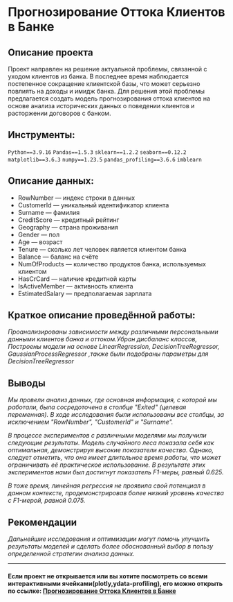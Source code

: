 # Прогнозирование Оттока Клиентов в Банке

## Описание проекта

Проект направлен на решение актуальной проблемы, связанной с уходом клиентов из банка. В последнее время наблюдается постепенное сокращение клиентской базы, что может серьезно повлиять на доходы и имидж банка. Для решения этой проблемы предлагается создать модель прогнозирования оттока клиентов на основе анализа исторических данных о поведении клиентов и расторжении договоров с банком.

## Инструменты:

`Python==3.9.16`
`Pandas==1.5.3`
`sklearn==1.2.2`
`seaborn==0.12.2`
`matplotlib==3.6.3`
`numpy==1.23.5`
`pandas_profiling==3.6.6`
`imblearn`

## Описание данных:

- RowNumber — индекс строки в данных
- CustomerId — уникальный идентификатор клиента
- Surname — фамилия
- CreditScore — кредитный рейтинг
- Geography — страна проживания
- Gender — пол
- Age — возраст
- Tenure — сколько лет человек является клиентом банка
- Balance — баланс на счёте
- NumOfProducts — количество продуктов банка, используемых клиентом
- HasCrCard — наличие кредитной карты
- IsActiveMember — активность клиента
- EstimatedSalary — предполагаемая зарплата

## Краткое описание проведённой работы:
<i> 
Проанализированы зависимости между различными персональными данными клиентов банка и оттоком.Убран дисбаланс классов, Построены модели на основе LinearRegression, DecisionTreeRegressor, GaussianProcessRegressor ,также были подобраны параметры для DecisionTreeRegressor </i>

## Выводы
<i>Мы провели анализ данных, где основная информация, с которой мы работали, была сосредоточена в столбце "Exited" (целевая переменная). В ходе исследования были использованы все столбцы, за исключением "RowNumber", "CustomerId" и "Surname".

В процессе экспериментов с различными моделями мы получили следующие результаты. Модель случайного леса показала себя как оптимальная, демонстрируя высокие показатели качества. Однако, следует отметить, что она имеет длительное время работы, что может ограничивать её практическое использование. В результате этих экспериментов нами был достигнут показатель F1-меры, равный 0.625.

В тоже время, линейная регрессия не проявила свой потенциал в данном контексте, продемонстрировав более низкий уровень качества с F1-мерой, равной 0.075.</i>

## Рекомендации
<i>Дальнейшие исследования и оптимизации могут помочь улучшить результаты моделей и сделать более обоснованный выбор в пользу определенной стратегии анализа данных.
</i>

---

#### Если проект не открывается или вы хотите посмотреть со всеми интерактивными ячейками(plotly,ydata-profiling), его можно открыть по ссылке: <a href='https://nbviewer.org/github/verydirtyhands/customer_outflow/blob/main/p6f.ipynb'>Прогнозирование Оттока Клиентов в Банке</a>
